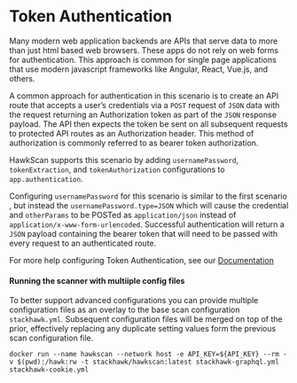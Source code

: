 # Token Authentication

Many modern web application backends are APIs that serve data to more than just html based web browsers. These apps do not rely on web forms for authentication. This approach is common for single page applications that use modern javascript frameworks like Angular, React, Vue.js, and others.

A common approach for authentication in this scenario is to create an API route that accepts a user’s credentials via a `POST` request of `JSON` data with the request returning an Authorization token as part of the `JSON` response payload. The API then expects the token be sent on all subsequent requests to protected API routes as an Authorization header. This method of authorization is commonly referred to as bearer token authorization.

HawkScan supports this scenario by adding `usernamePassword`, `tokenExtraction`, and `tokenAuthorization` configurations to `app.authentication`.

Configuring `usernamePassword` for this scenario is similar to the first scenario , but instead the `usernamePassword.type=JSON` which will cause the credential and `otherParams` to be POSTed as `application/json` instead of `application/x-www-form-urlencoded`. Successful authentication will return a `JSON` payload containing the bearer token that will need to be passed with every request to an authenticated route.

For more help configuring Token Authentication, see our [Documentation](https://docs.stackhawk.com/hawkscan/configuration/authenticated-scanning.html#usernamepassword-authentication--bearer-token-authorization)

#### Running the scanner with multiiple config files
To better support advanced configurations you can provide multiple configuration files as an overlay to the base scan configuration `stackhawk.yml`. Subsequent configuration files will be merged on top of the prior, effectively replacing any duplicate setting values form the previous scan configuration file.

```
docker run --name hawkscan --network host -e API_KEY=${API_KEY} --rm -v $(pwd):/hawk:rw -t stackhawk/hawkscan:latest stackhawk-graphql.yml stackhawk-cookie.yml
```

